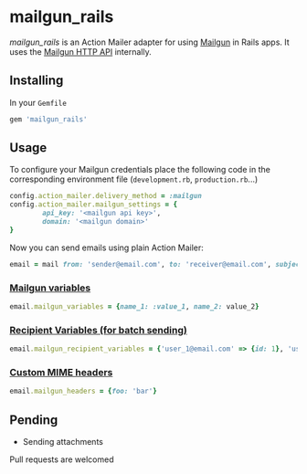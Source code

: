 # mailgun_rails

*mailgun_rails* is an Action Mailer adapter for using [Mailgun](http://www.mailgun.com/) in Rails apps. It uses the [Mailgun HTTP API](http://documentation.mailgun.com/api_reference.html) internally.

## Installing

In your `Gemfile`

```ruby
gem 'mailgun_rails'
```

## Usage

To configure your Mailgun credentials place the following code in the corresponding environment file (`development.rb`, `production.rb`...)

```ruby
config.action_mailer.delivery_method = :mailgun
config.action_mailer.mailgun_settings = {
		api_key: '<mailgun api key>',
		domain: '<mailgun domain>'
}
```

Now you can send emails using plain Action Mailer:

```ruby
email = mail from: 'sender@email.com', to: 'receiver@email.com', subject: 'this is an email'
```

### [Mailgun variables](http://documentation.mailgun.com/user_manual.html#attaching-data-to-messages)

```ruby
email.mailgun_variables = {name_1: :value_1, name_2: value_2}
```

### [Recipient Variables (for batch sending)](http://documentation.mailgun.com/user_manual.html#batch-sending)

```ruby
email.mailgun_recipient_variables = {'user_1@email.com' => {id: 1}, 'user_2@email.com' => {id: 2}}
```

### [Custom MIME headers](http://documentation.mailgun.com/api-sending.html#sending)

```ruby
email.mailgun_headers = {foo: 'bar'}
```
## Pending

 - Sending attachments

Pull requests are welcomed



